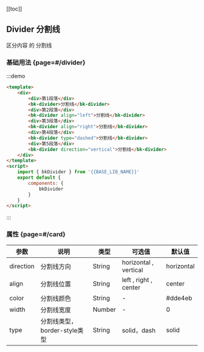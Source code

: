 <script>
    import { bkDivider } from '@'

    export default {
        components: {
            bkDivider
        },
        data () {
            return {

            }
        },
        methods: {
        }
    }
</script>

[[toc]]

## Divider 分割线

区分内容 的 分割线

### 基础用法 {page=#/divider}

:::demo

```html
<template>
    <div>
        <div>第1段落</div>
        <bk-divider>分割线</bk-divider>
        <div>第2段落</div>
        <bk-divider align="left">分割线</bk-divider>
        <div>第3段落</div>
        <bk-divider align="right">分割线</bk-divider>
        <div>第4段落</div>
        <bk-divider type="dashed">分割线</bk-divider>
        <div>第5段落</div>
        <bk-divider direction="vertical">分割线</bk-divider>
    </div>
</template>
<script>
    import { bkDivider } from '{{BASE_LIB_NAME}}'
    export default {
        components: {
            bkDivider
        }
    }
</script>
```
:::



### 属性 {page=#/card}
| 参数 | 说明 | 类型 | 可选值 | 默认值 |
|------|------|------|------|------|
| direction | 分割线方向 | String | horizontal , vertical | horizontal |
| align   | 分割线位置 | String | left , right , center | center |
| color   | 分割线颜色 | String | - | #dde4eb |
| width   | 分割线宽度 | Number | - | 0 |
| type   | 分割线类型，border-style类型 | String | solid，dash | solid |
